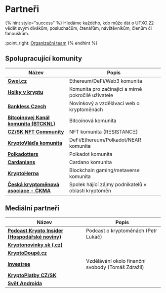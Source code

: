# Partneři

{% hint style="success" %}
Hledáme každého, kdo může dát o UTXO.22 vědět svým divákům, posluchačům, čtenářům, návštěvníkům, členům či fanouškům.

:point\_right: [Organizační team](organizacni-team/)
{% endhint %}

## Spolupracující komunity

| Název                                                                   | Popis                                               |
| ----------------------------------------------------------------------- | --------------------------------------------------- |
| [**Gwei.cz**](https://twitter.com/gweicz)                               | Ethereum/DeFi/Web3 komunita                         |
| [**Holky v kryptu**](https://twitter.com/holkyvkryptu)                  | Komunita pro začínající a mírně pokročilé uživatele |
| [**Bankless Czech**](https://twitter.com/banklesscz)                    | Novinkový a vzdělávací web o kryptoměnách           |
| [**Bitcoinovej Kanál komunita (BTCKNL)**](https://discord.gg/HWG9Erm)   | Bitcoinová komunita                                 |
| [**CZ/SK NFT Community**](https://discord.gg/X4MV9Pn5P8)                | NFT komunita (RΞSISTANCΞ)                           |
| [**KryptoVláďa komunita**](https://discord.gg/RHmhNGN)                  | DeFi/Ethereum/Polkadot/NEAR komunita                |
| [**Polkadotters**](https://twitter.com/PolkadottersS)                   | Polkadot komunita                                   |
| [**Cardanians**](https://twitter.com/Cardanians_io)                     | Cardano komunita                                    |
| [**KryptoHerna**](https://twitter.com/hernakrypto)                      | Blockchain gaming/metaverse komunita                |
| [**Česká kryptoměnová asociace - ČKMA**](https://twitter.com/CeskaCkma) | Spolek hájící zájmy podnikatelů v oblasti kryptoměn |

## Mediální partneři

| Název                                                                                     | Popis                                             |
| ----------------------------------------------------------------------------------------- | ------------------------------------------------- |
| [**Podcast Krypto Insider (Hospodářské noviny)**](https://podcasty.hn.cz/krypto-insider/) | Podcast o kryptoměnách (Petr Lukáč)               |
| [**Kryptonovinky.sk (.cz)**](https://www.kryptonovinky.sk/)                               |                                                   |
| [**KryptoDoupě.cz**](https://www.kryptodoupe.cz/)                                         |                                                   |
| [**Investree**](https://investree.cz/)                                                    | Vzdělávání okolo finanční svobody (Tomáš Zdražil) |
| [**KryptoPlatby CZ/SK**](https://linktr.ee/kryptoplatby)                                  |                                                   |
| [**Svět Androida**](https://www.svetandroida.cz/)                                         |                                                   |

